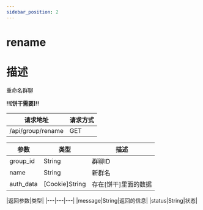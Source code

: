 ```yaml
---
sidebar_position: 2
---
```

# rename
# 描述
重命名群聊

**!!\[饼干需要\]!!**

| 请求地址 | 请求方式 |
| --- | --- |
| /api/group/rename | GET |


|参数|类型|描述|
|---|---|---|
|group_id|String|群聊ID|
|name|String|新群名|
|auth_data|\[Cookie\]String|存在\[饼干\]里面的数据|

|返回参数|类型|
|---|---|---|
|message|String|返回的信息|
|status|String|状态|
